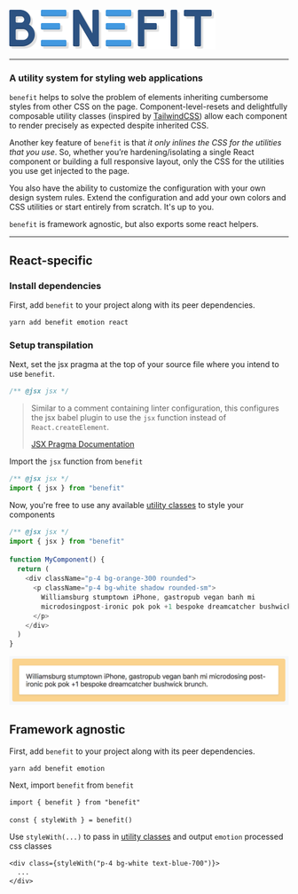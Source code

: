 ![Benefit Logo](/docs/benefit-logo.svg)

---

### A utility system for styling web applications

`benefit` helps to solve the problem of elements inheriting cumbersome styles from other CSS on the page. Component-level-resets and delightfully composable utility classes (inspired by [TailwindCSS](https://tailwindcss.com)) allow each component to render precisely as expected despite inherited CSS.

Another key feature of `benefit` is that _it only inlines the CSS for the utilities that you use_. So, whether you’re hardening/isolating a single React component or building a full responsive layout, only the CSS for the utilities you use get injected to the page.

You also have the ability to customize the configuration with your own design system rules. Extend the configuration and add your own colors and CSS utilities or start entirely from scratch. It's up to you.

`benefit` is framework agnostic, but also exports some react helpers.

---

## React-specific

### Install dependencies

First, add `benefit` to your project along with its peer dependencies.

```bash
yarn add benefit emotion react
```

### Setup transpilation

Next, set the jsx pragma at the top of your source file where you intend to use `benefit`.

```js
/** @jsx jsx */
```

> Similar to a comment containing linter configuration, this configures the jsx babel plugin to use the `jsx` function instead of `React.createElement`.
>
> [JSX Pragma Documentation](https://babeljs.io/docs/en/babel-plugin-transform-react-jsx#pragma)

Import the `jsx` function from `benefit`

```js
/** @jsx jsx */
import { jsx } from "benefit"
```

Now, you're free to use any available [utility classes](https://benefit.netlify.com/utilities) to style your components

```js
/** @jsx jsx */
import { jsx } from "benefit"

function MyComponent() {
  return (
    <div className="p-4 bg-orange-300 rounded">
      <p className="p-4 bg-white shadow rounded-sm">
        Williamsburg stumptown iPhone, gastropub vegan banh mi
        microdosingpost-ironic pok pok +1 bespoke dreamcatcher bushwick brunch.
      </p>
    </div>
  )
}
```

![Benefit Example](/docs/images/benefit-example.png)

## Framework agnostic

First, add `benefit` to your project along with its peer dependencies.

```bash
yarn add benefit emotion
```

Next, import `benefit` from `benefit`

```
import { benefit } from "benefit"

const { styleWith } = benefit()
```

Use `styleWith(...)` to pass in [utility classes](https://benefit.netlify.com/utilities) and output `emotion` processed css classes

```
<div class={styleWith("p-4 bg-white text-blue-700")}>
  ...
</div>
```
